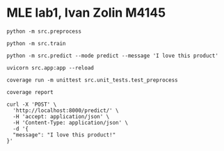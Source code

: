 # MLE lab1, Ivan Zolin M4145

```
python -m src.preprocess
```

```
python -m src.train
```



```
python -m src.predict --mode predict --message 'I love this product'
```

```
uvicorn src.app:app --reload
```

```
coverage run -m unittest src.unit_tests.test_preprocess

coverage report
```

```
curl -X 'POST' \
  'http://localhost:8000/predict/' \
  -H 'accept: application/json' \
  -H 'Content-Type: application/json' \
  -d '{
  "message": "I love this product!"
}'
```